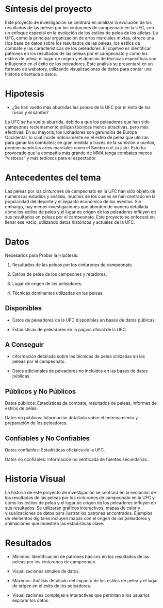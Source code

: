 # Síntesis del proyecto
Este proyecto de investigación se centrará en analizar la evolución de los resultados de las peleas por los cinturones de campeonato en la UFC, con un enfoque especial en la evolución de los estilos de pelea de los atletas. La UFC, como la principal organización de artes marciales mixtas, ofrece una rica base de datos sobre los resultados de las peleas, los estilos de combate y las características de los peleadores. El objetivo es identificar patrones en los resultados de las peleas por el campeonato y cómo los estilos de pelea, el lugar de origen y el dominio de técnicas específicas van influyendo en el éxito de los peleadores. Este análisis se presentará en un formato de webstory, utilizando visualizaciones de datos para contar una historia orientada a datos.  
# Hipotesis
- ¿Se han vuelto más aburridas las peleas de la UFC por el éxito de los rusos y el sambo? 

La UFC se ha vuelto aburrida, debido a que los peleadores que han sido campeones recientemente utilizan técnicas menos atractivas, pero más efectivas: En su mayoría, los luchadores son gerundios de Europa Occidental, lo cual incide notoriamente en el estilo de pelea que utilizan para ganar los combates; en gran medida a través de la sumisión o puntos, predominando las artes marciales como el Sambo o el jiu jistu. Esto ha provocado que la compañía más grande de MMA tenga combates menos “vistosos” y más tediosos para el espectador. 

# Antecedentes del tema
Las peleas por los cinturones de campeonato en la UFC han sido objeto de numerosos estudios y análisis, muchos de los cuales se han centrado en la popularidad del deporte y el impacto económico de los eventos. Sin embargo, hay menos investigaciones que aborden de manera detallada cómo los estilos de pelea y el lugar de origen de los peleadores influyen en sus resultados en peleas por el campeonato. Este proyecto se enfocará en llenar ese vacío, utilizando datos históricos y actuales de la UFC.  

# Datos  
Necesarios para Probar la Hipótesis: 

1. Resultados de las peleas por los cinturones de campeonato.  

2. Estilos de pelea de los campeones y retadores.  

3. Lugar de origen de los peleadores.  

4. Técnicas dominantes utilizadas en las peleas.  

## Disponibles  

- Datos de peleadores de la UFC disponibles en bases de datos públicas. 

- Estadísticas de peleadores en la página oficial de la UFC.

## A Conseguir 

- Información detallada sobre las técnicas de pelea utilizadas en las peleas por el campeonato. 

- Datos adicionales de peleadores no incluidos en las bases de datos públicas.  

## Públicos y No Públicos 

Datos públicos: Estadísticas de combate, resultados de peleas, informes de estilos de pelea.

Datos no públicos: Información detallada sobre el entrenamiento y preparación de los peleadores.  

## Confiables y No Confiables  

Datos confiables: Estadísticas oficiales de la UFC.  

Datos no confiables: Información no verificada de fuentes secundarias.  

# Historia Visual  

La historia de este proyecto de investigación se centrará en la evolución de los resultados de las peleas por los cinturones de campeonato en la UFC y cómo los estilos de pelea y el lugar de origen de los peleadores influyen en sus resultados. Se utilizarán gráficos interactivos, mapas de calor y visualizaciones de datos para ilustrar los patrones encontrados. Ejemplos de elementos digitales incluyen mapas con el origen de los peleadores y animaciones que muestren las estadísticas clave.  

# Resultados  

- Mínimos: Identificación de patrones básicos en los resultados de las peleas por los cinturones de campeonato.  

- Visualizaciones simples de datos.  

- Máximos: Análisis detallado del impacto de los estilos de pelea y el lugar de origen en el éxito de los peleadores.  

- Visualizaciones complejas e interactivas que permitan a los usuarios explorar los datos.

 